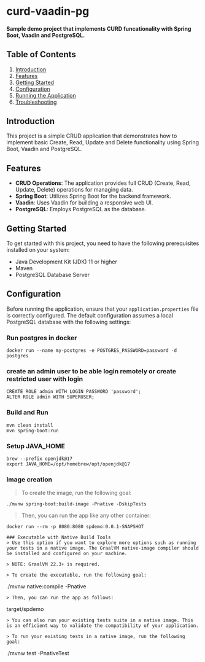 # curd-vaadin-pg

#### Sample demo project that implements CURD funcationality with Spring Boot, Vaadin and PostgreSQL. 
## Table of Contents
1. [Introduction](#introduction)
2. [Features](#features)
3. [Getting Started](#getting-started)
4. [Configuration](#configuration)
5. [Running the Application](#running-the-application)
6. [Troubleshooting](#troubleshooting)

## Introduction

This project is a simple CRUD application that demonstrates how to implement basic Create, Read, Update and Delete functionality using Spring Boot, Vaadin and PostgreSQL.

## Features
- **CRUD Operations**: The application provides full CRUD (Create, Read, Update, Delete) operations for managing data.
- **Spring Boot**: Utilizes Spring Boot for the backend framework.
- **Vaadin**: Uses Vaadin for building a responsive web UI.
- **PostgreSQL**: Employs PostgreSQL as the database.

## Getting Started

To get started with this project, you need to have the following prerequisites installed on your system:

- Java Development Kit (JDK) 11 or higher
- Maven
- PostgreSQL Database Server

## Configuration

Before running the application, ensure that your `application.properties` file is correctly configured. The default configuration assumes a local PostgreSQL database with the following settings:


### Run postgres in docker
```
docker run --name my-postgres -e POSTGRES_PASSWORD=password -d postgres
```

### create an admin user to be able login remotely or create restricted user with login
```
CREATE ROLE admin WITH LOGIN PASSWORD 'password';
ALTER ROLE admin WITH SUPERUSER;
```

### Build and Run
```
mvn clean install
mvn spring-boot:run
```

### Setup JAVA_HOME
```
brew --prefix openjdk@17 
export JAVA_HOME=/opt/homebrew/opt/openjdk@17
```

### Image creation

> To create the image, run the following goal:
```
./mvnw spring-boot:build-image -Pnative -DskipTests
```
> Then, you can run the app like any other container:

```
docker run --rm -p 8080:8080 spdemo:0.0.1-SNAPSHOT

### Executable with Native Build Tools
> Use this option if you want to explore more options such as running your tests in a native image. The GraalVM native-image compiler should be installed and configured on your machine.

> NOTE: GraalVM 22.3+ is required.

> To create the executable, run the following goal:
```
./mvnw native:compile -Pnative
```
> Then, you can run the app as follows:
```
target/spdemo
```
> You can also run your existing tests suite in a native image. This is an efficient way to validate the compatibility of your application.

> To run your existing tests in a native image, run the following goal:

```
./mvnw test -PnativeTest
```